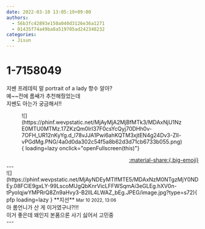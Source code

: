```yaml
---
date: 2022-03-10 13:05:19+09:00
authors:
  - 56b3fc42893e150a040d3126e36a1271
  - 01435f74a49ba8a519705ad242348232
categories:
  - Jisun
---
```


# 1-7158049

<div class="post-container" markdown="1">
<div class="content-container md-sidebar__scrollwrap" markdown="1">

지쎈 프레데릭 말 portrait of a lady 향수 알아?<br>예~~전에 롬쌔가 추천해줬었는데<br>지쎈도 아는가 궁금해서!!
<figure markdown="1">
![](https://phinf.wevpstatic.net/MjAyMjA2MjBfMTk3/MDAxNjU1NzE0MTU0MTMz.17ZKzQm0lrI37F0csYcQyj70DHh0v-7OFH_UR12nKyYg.d_l78vJJA1Pwi6ahKQTM3xjtEN4g24Dv3-ZIl-vPGdMg.PNG/4a0d0da302c54f5a8b62d3d71cb6733b055.png){ loading=lazy onclick="openFullscreen(this)"}
</figure>


</div>
</div>

<div style="text-align: right;" markdown="1">
<a href="https://weverse.io/fromis9/fanpost/1-7158049" style="text-align: right;">:material-share:{.big-emoji}</a>
</div>
---

<div class="comments-container md-sidebar__scrollwrap" markdown="1">
<div class="comment" markdown="1">
<div class='id-container' markdown="1">
![](https://phinf.wevpstatic.net/MjAyNDEyMTlfMTE5/MDAxNzM0NTgzMjY0NDEy.08FClE9gxLY-99LscoMUgQbKnrVicLFFWSqmAi3eGLEg.hXV0n-tPyoIqjwYMPRrQ8Zn9aHvy3-B2llL4LWAZ_bEg.JPEG/image.jpg?type=s72){ pfp loading=lazy }
**<span class="artist">지선</span>** <small>Mar 10 2022, 13:06</small><br>
</div>
<div class='comment-body' markdown="1">
아 롬언니가 산 게 이거였구나?!!!<br>이거 좋은데 왜인지 본품으론 사기 싫어서 고민중
</div>
</div>
</div>
---
